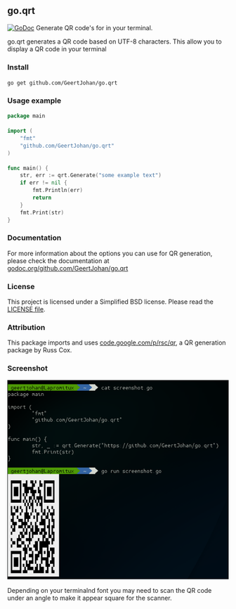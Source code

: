## go.qrt
[![GoDoc](https://godoc.org/github.com/GeertJohan/go.qrt?status.png)](https://godoc.org/github.com/GeertJohan/go.qrt)
Generate QR code's for in your terminal.

go.qrt generates a QR code based on UTF-8 characters. This allow you to display a QR code in your terminal

### Install
`go get github.com/GeertJohan/go.qrt`

### Usage example
```go
package main

import (
	"fmt"
	"github.com/GeertJohan/go.qrt"
)

func main() {
	str, err := qrt.Generate("some example text")
	if err != nil {
		fmt.Println(err)
		return
	}
	fmt.Print(str)
}
```

### Documentation
For more information about the options you can use for QR generation, please check the documentation at [godoc.org/github.com/GeertJohan/go.qrt][godoc]

### License
This project is licensed under a Simplified BSD license. Please read the [LICENSE file][license].

### Attribution
This package imports and uses [code.google.com/p/rsc/qr][rsc-qr], a QR generation package by Russ Cox.

### Screenshot
![QR code in terminal](/screenshot.png "QR code in terminal")

Depending on your terminalnd font you may need to scan the QR code under an angle to make it appear square for the scanner.

 [godoc]: https://godoc.org/github.com/GeertJohan/go.qrt
 [license]: https://github.com/GeertJohan/go.qrt/blob/master/LICENSE
 [rsc-qr]: https://code.google.com/p/rsc/source/browse/#hg%2Fqr`
